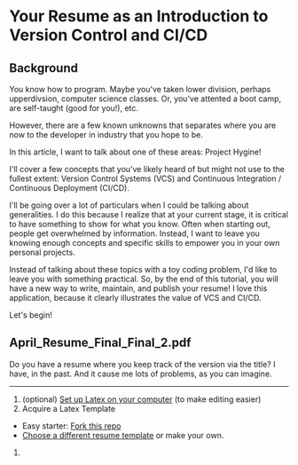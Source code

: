 # Your Resume as an Introduction to Version Control and CI/CD 

## Background

You know how to program. Maybe you've taken lower division, perhaps upperdivsion, computer science classes. Or, you've 
attented a boot camp, are self-taught (good for you!), etc. 

However, there are a few known unknowns that separates where you are now to the developer in industry that you hope to 
be. 

In this article, I want to talk about one of these areas: Project Hygine!

I'll cover a few concepts that you've likely heard of but might not use to the fullest extent: Version Control Systems
(VCS) and Continuous Integration / Continuous Deployment (CI/CD).  

I'll be going over a lot of particulars when I could be talking about generalities. I do this because I realize that 
at your current stage, it is critical to have something to show for what you know. Often when starting out, people get 
overwhelmed by information. Instead, I want to leave you knowing enough concepts and specific skills to empower you in 
your own personal projects. 

Instead of talking about these topics with a toy coding problem, I'd like to leave you with something practical. So, 
by the end of this tutorial, you will have a new way to write, maintain, and publish your resume! I love this 
application, because it clearly illustrates the value of VCS and CI/CD. 

Let's begin!

## April_Resume_Final_Final_2.pdf

Do you have a resume where you keep track of the version via the title? I have, in the past. And it cause me lots of 
problems, as you can imagine. 

* * * 

1. (optional) [Set up Latex on your computer](https://www.latex-project.org/get/) (to make editing easier)
1. Acquire a Latex Template
  - Easy starter: [Fork this repo](https://github.com/sb2nov/resume)
  - [Choose a different resume template](https://www.latex-project.org/get/) or make your own.
1. 
